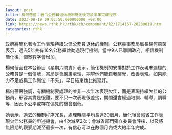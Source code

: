 ```yaml
---
layout: post
title: 楊何蓓茵︰著令公務員退休機制簡化後可於半年完成程序
date: 2023-08-19 09:03:59.000000000 +08:00
link: https://news.rthk.hk/rthk/ch/component/k2/1714167-20230819.htm
categories: rthk
---
```


政府將簡化著令工作表現持續欠佳公務員退休的機制。公務員事務局局長楊何蓓茵表示，過去5年共有16名公務員啟動過現行機制，當中9人已離開政府，相信機制簡化後，個案數字會增加。

楊何蓓茵在本台節目《星期六問責》表示，簡化機制的安排對於工作表現未達標的公務員是一個信號，當局是會嚴肅處理，期望他們能自我醒覺，改善表現。如果能力不足或與工作崗位「不夾」，早日結束也比拖延好。

楊何蓓茵強調，有關機制要處理的並非一次半次表現欠佳，而是表現持續欠佳的公務員，形容其實是很難，要不只一次表現很差劣，期間還會經過培訓、輔導、調職等，因此不公平或存在偏見的機會很低。

她表示，過去的機制程序冗長，處理時間平均長達20個月，簡化後會減省工作表現欠佳公務員的申述機會，由4次減至2次；會減省部門獨立委員會評核，以及將無限期的觀察期減至最多一次，有信心可以在數個月內或大約半年完成。
